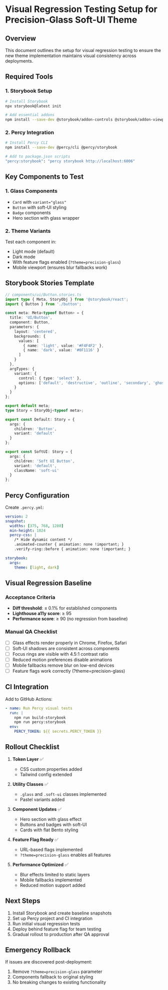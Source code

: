 # Visual Regression Testing Setup for Precision-Glass Soft-UI Theme

## Overview
This document outlines the setup for visual regression testing to ensure the new theme implementation maintains visual consistency across deployments.

## Required Tools

### 1. Storybook Setup
```bash
# Install Storybook
npx storybook@latest init

# Add essential addons
npm install --save-dev @storybook/addon-controls @storybook/addon-viewport @storybook/addon-backgrounds
```

### 2. Percy Integration
```bash
# Install Percy CLI
npm install --save-dev @percy/cli @percy/storybook

# Add to package.json scripts
"percy:storybook": "percy storybook http://localhost:6006"
```

## Key Components to Test

### 1. Glass Components
- `Card` with `variant="glass"`
- `Button` with soft-UI styling
- `Badge` components
- Hero section with glass wrapper

### 2. Theme Variants
Test each component in:
- Light mode (default)
- Dark mode
- With feature flags enabled (`?theme=precision-glass`)
- Mobile viewport (ensures blur fallbacks work)

## Storybook Stories Template

```typescript
// components/ui/Button.stories.ts
import type { Meta, StoryObj } from '@storybook/react';
import { Button } from './button';

const meta: Meta<typeof Button> = {
  title: 'UI/Button',
  component: Button,
  parameters: {
    layout: 'centered',
    backgrounds: {
      values: [
        { name: 'light', value: '#F4F4F2' },
        { name: 'dark', value: '#0F1116' }
      ]
    }
  },
  argTypes: {
    variant: {
      control: { type: 'select' },
      options: ['default', 'destructive', 'outline', 'secondary', 'ghost', 'link']
    }
  }
};

export default meta;
type Story = StoryObj<typeof meta>;

export const Default: Story = {
  args: {
    children: 'Button',
    variant: 'default'
  }
};

export const SoftUI: Story = {
  args: {
    children: 'Soft UI Button',
    variant: 'default',
    className: 'soft-ui'
  }
};
```

## Percy Configuration

Create `.percy.yml`:
```yaml
version: 2
snapshot:
  widths: [375, 768, 1280]
  min-height: 1024
  percy-css: |
    /* Hide dynamic content */
    .animated-counter { animation: none !important; }
    .verify-ring::before { animation: none !important; }

storybook:
  args:
    theme: [light, dark]
```

## Visual Regression Baseline

### Acceptance Criteria
- **Diff threshold**: ≤ 0.1% for established components
- **Lighthouse a11y score**: ≥ 95
- **Performance score**: ≥ 90 (no regression from baseline)

### Manual QA Checklist
- [ ] Glass effects render properly in Chrome, Firefox, Safari
- [ ] Soft-UI shadows are consistent across components
- [ ] Focus rings are visible with 4.5:1 contrast ratio
- [ ] Reduced motion preferences disable animations
- [ ] Mobile fallbacks remove blur on low-end devices
- [ ] Feature flags work correctly (?theme=precision-glass)

## CI Integration

Add to GitHub Actions:
```yaml
- name: Run Percy visual tests
  run: |
    npm run build-storybook
    npm run percy:storybook
  env:
    PERCY_TOKEN: ${{ secrets.PERCY_TOKEN }}
```

## Rollout Checklist

1. **Token Layer** ✅
   - CSS custom properties added
   - Tailwind config extended

2. **Utility Classes** ✅
   - `.glass` and `.soft-ui` classes implemented
   - Pastel variants added

3. **Component Updates** ✅
   - Hero section with glass effect
   - Buttons and badges with soft-UI
   - Cards with flat Bento styling

4. **Feature Flag Ready** ✅
   - URL-based flags implemented
   - `?theme=precision-glass` enables all features

5. **Performance Optimized** ✅
   - Blur effects limited to static layers
   - Mobile fallbacks implemented
   - Reduced motion support added

## Next Steps

1. Install Storybook and create baseline snapshots
2. Set up Percy project and CI integration
3. Run initial visual regression tests
4. Deploy behind feature flag for team testing
5. Gradual rollout to production after QA approval

## Emergency Rollback

If issues are discovered post-deployment:
1. Remove `?theme=precision-glass` parameter
2. Components fallback to original styling
3. No breaking changes to existing functionality
